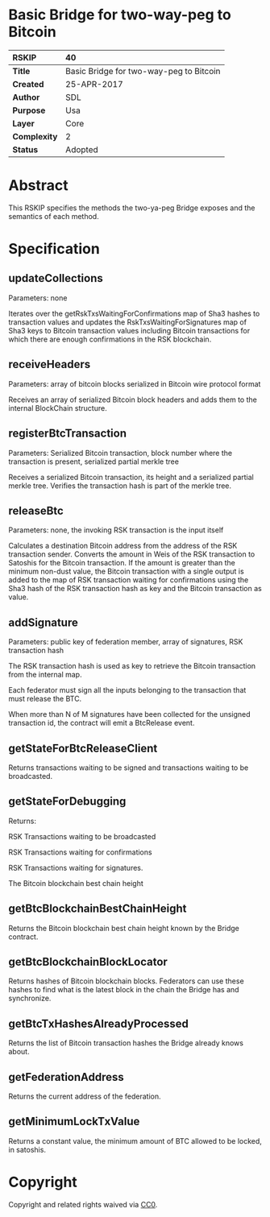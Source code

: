 # Basic Bridge for two-way-peg to Bitcoin

|RSKIP          |40           |
| :------------ |:-------------|
|**Title**      |Basic Bridge for two-way-peg to Bitcoin|
|**Created**    |25-APR-2017 |
|**Author**     |SDL |
|**Purpose**    |Usa |
|**Layer**      |Core |
|**Complexity** |2 |
|**Status**     |Adopted | 

# **Abstract**

This RSKIP specifies the methods the two-ya-peg Bridge exposes and the semantics of each method. 

# **Specification**

## updateCollections

Parameters: none

Iterates over the getRskTxsWaitingForConfirmations map of Sha3 hashes to transaction values and updates the RskTxsWaitingForSignatures map of Sha3 keys to Bitcoin transaction values including Bitcoin transactions for which there are enough confirmations in the RSK blockchain.

## receiveHeaders

Parameters: array of bitcoin blocks serialized in Bitcoin wire protocol format

Receives an array of serialized Bitcoin block headers and adds them to the internal BlockChain structure.

## registerBtcTransaction

Parameters: Serialized Bitcoin transaction, block number where the transaction is present, serialized partial merkle tree

Receives a serialized Bitcoin transaction, its height and a serialized partial merkle tree. Verifies the transaction hash is part of the merkle tree.

## releaseBtc

Parameters: none, the invoking RSK transaction is the input itself

Calculates a destination Bitcoin address from the address of the RSK transaction sender. Converts the amount in Weis of the RSK transaction to Satoshis for the Bitcoin transaction. If the amount is greater than the minimum non-dust value, the Bitcoin transaction with a single output is added to the map of RSK transaction waiting for confirmations using the Sha3 hash of the RSK transaction hash as key and the Bitcoin transaction as value.

## addSignature

Parameters: public key of federation member, array of signatures, RSK transaction hash

The RSK transaction hash is used as key to retrieve the Bitcoin transaction from the internal map.

Each federator must sign all the inputs belonging to the transaction that must release the BTC.

When more than N of M signatures have been collected for the unsigned transaction id, the contract will emit a BtcRelease event. 

## getStateForBtcReleaseClient

Returns transactions waiting to be signed and transactions waiting to be broadcasted.

## getStateForDebugging

Returns:

RSK Transactions waiting to be broadcasted

RSK Transactions waiting for confirmations

RSK Transactions waiting for signatures.

The Bitcoin blockchain best chain height

## getBtcBlockchainBestChainHeight

Returns the Bitcoin blockchain best chain height known by the Bridge contract.

## getBtcBlockchainBlockLocator

Returns hashes of Bitcoin blockchain blocks. Federators can use these hashes to find what is the latest block in the chain the Bridge has and synchronize.

## getBtcTxHashesAlreadyProcessed

Returns the list of Bitcoin transaction hashes the Bridge already knows about.

## getFederationAddress

Returns the current address of the federation.

## getMinimumLockTxValue

Returns a constant value, the minimum amount of BTC allowed to be locked, in satoshis.

# **Copyright**

Copyright and related rights waived via [CC0](https://creativecommons.org/publicdomain/zero/1.0/).